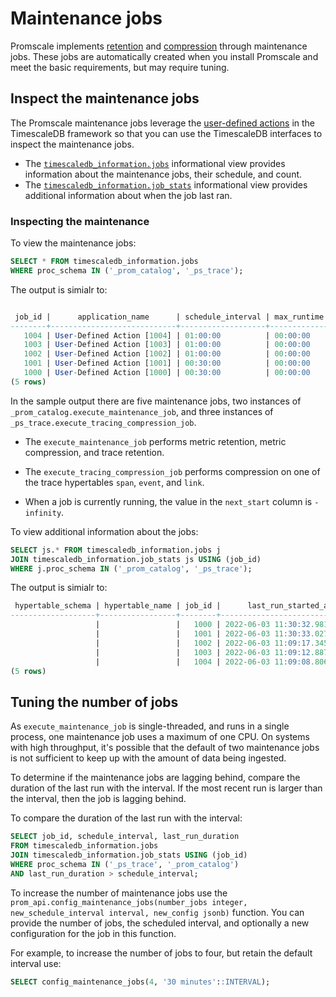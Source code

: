 # Maintenance jobs
Promscale implements [retention][retention] and [compression][compression]
through maintenance jobs. These jobs are automatically created when you install 
Promscale and meet the basic requirements, but may require tuning.

## Inspect the maintenance jobs
The Promscale maintenance jobs leverage the [user-defined
actions][user-defined-actions] in the TimescaleDB framework so that you can use
the TimescaleDB interfaces to inspect the maintenance jobs.

* The [`timescaledb_information.jobs`][timescaledb_information.jobs]
informational view provides information about the maintenance jobs, their
schedule, and count.
* The [`timescaledb_information.job_stats`][timescaledb_information.job_stats]
informational view provides additional information about when the job last ran.

### Inspecting the maintenance
To view the maintenance jobs:
```sql
SELECT * FROM timescaledb_information.jobs
WHERE proc_schema IN ('_prom_catalog', '_ps_trace');
```
The output is simialr to:
```sql

 job_id |      application_name      | schedule_interval | max_runtime | max_retries | retry_period |  proc_schema  |            proc_name            |  owner   | scheduled |                       config                       |          next_start           | hypertable_schema | hypertable_name
--------+----------------------------+-------------------+-------------+-------------+--------------+---------------+---------------------------------+----------+-----------+----------------------------------------------------+-------------------------------+-------------------+-----------------
   1004 | User-Defined Action [1004] | 01:00:00          | 00:00:00    |          -1 | 00:05:00     | _ps_trace     | execute_tracing_compression_job | postgres | t         | {"log_verbose": false, "hypertable_name": "link"}  | 2022-06-03 12:09:10.370909+00 |                   |
   1003 | User-Defined Action [1003] | 01:00:00          | 00:00:00    |          -1 | 00:05:00     | _ps_trace     | execute_tracing_compression_job | postgres | t         | {"log_verbose": false, "hypertable_name": "event"} | 2022-06-03 12:09:16.336568+00 |                   |
   1002 | User-Defined Action [1002] | 01:00:00          | 00:00:00    |          -1 | 00:05:00     | _ps_trace     | execute_tracing_compression_job | postgres | t         | {"log_verbose": false, "hypertable_name": "span"}  | 2022-06-03 12:09:23.121163+00 |                   |
   1001 | User-Defined Action [1001] | 00:30:00          | 00:00:00    |          -1 | 00:05:00     | _prom_catalog | execute_maintenance_job         | postgres | t         |                                                    | 2022-06-03 12:00:39.737209+00 |                   |
   1000 | User-Defined Action [1000] | 00:30:00          | 00:00:00    |          -1 | 00:05:00     | _prom_catalog | execute_maintenance_job         | postgres | t         |                                                    | 2022-06-03 12:00:39.782075+00 |                   |
(5 rows)
```

In the sample output there are five maintenance jobs, two instances of
`_prom_catalog.execute_maintenance_job`, and three instances of
`_ps_trace.execute_tracing_compression_job`.

 * The `execute_maintenance_job` performs metric retention, metric compression,
   and trace retention.

 * The `execute_tracing_compression_job` performs compression on one of the
   trace hypertables `span`, `event`, and `link`. 

 * When a job is currently running, the value in the `next_start` column is
   `-infinity`.


To view additional information about the jobs:
```sql
SELECT js.* FROM timescaledb_information.jobs j
JOIN timescaledb_information.job_stats js USING (job_id)
WHERE j.proc_schema IN ('_prom_catalog', '_ps_trace');

```
The output is simialr to:
```sql
 hypertable_schema | hypertable_name | job_id |      last_run_started_at      |    last_successful_finish     | last_run_status | job_status | last_run_duration |          next_start           | total_runs | total_successes | total_failures
-------------------+-----------------+--------+-------------------------------+-------------------------------+-----------------+------------+-------------------+-------------------------------+------------+-----------------+----------------
                   |                 |   1000 | 2022-06-03 11:30:32.981935+00 | 2022-06-03 11:30:39.782075+00 | Success         | Scheduled  | 00:00:06.80014    | 2022-06-03 12:00:39.782075+00 |         74 |              74 |              0
                   |                 |   1001 | 2022-06-03 11:30:33.02772+00  | 2022-06-03 11:30:39.737209+00 | Success         | Scheduled  | 00:00:06.709489   | 2022-06-03 12:00:39.737209+00 |         74 |              74 |              0
                   |                 |   1002 | 2022-06-03 11:09:17.345948+00 | 2022-06-03 11:09:23.121163+00 | Success         | Scheduled  | 00:00:05.775215   | 2022-06-03 12:09:23.121163+00 |         41 |              41 |              0
                   |                 |   1003 | 2022-06-03 11:09:12.887644+00 | 2022-06-03 11:09:16.336568+00 | Success         | Scheduled  | 00:00:03.448924   | 2022-06-03 12:09:16.336568+00 |         41 |              41 |              0
                   |                 |   1004 | 2022-06-03 11:09:08.806099+00 | 2022-06-03 11:09:10.370909+00 | Success         | Scheduled  | 00:00:01.56481    | 2022-06-03 12:09:10.370909+00 |         41 |              41 |              0
(5 rows)
```

## Tuning the number of jobs
As `execute_maintenance_job` is single-threaded, and runs in a single process,
one maintenance job uses a maximum of one CPU. On systems with high throughput,
it's possible that the default of two maintenance jobs is not sufficient to keep
up with the amount of data being ingested.

To determine if the maintenance jobs are lagging behind, compare the duration of
the last run with the interval. If the most recent run is larger than the
interval, then the job is lagging behind.

To compare the duration of the last run with the interval:
```sql
SELECT job_id, schedule_interval, last_run_duration
FROM timescaledb_information.jobs
JOIN timescaledb_information.job_stats USING (job_id)
WHERE proc_schema IN ('_ps_trace', '_prom_catalog')
AND last_run_duration > schedule_interval;
```

To increase the number of maintenance jobs use the
`prom_api.config_maintenance_jobs(number_jobs integer, new_schedule_interval
interval, new_config jsonb)` function. You can provide the number of jobs, the
scheduled interval, and optionally a new configuration for the job in this
function.

For example, to increase the number of jobs to four, but retain the default
interval use:

```sql
SELECT config_maintenance_jobs(4, '30 minutes'::INTERVAL);
```


[compression]: /manage-data/compression/
[retention]: /manage-data/retention/
[user-defined-actions]: /timescaledb/:currentVersion:/overview/core-concepts/user-defined-actions/
[timescaledb_information.jobs]: /api/:currentVersion:/informational-views/jobs/
[timescaledb_information.job_stats]: /api/:currentVersion:/informational-views/job_stats/